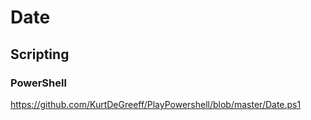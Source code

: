# Date

## Scripting

### PowerShell

https://github.com/KurtDeGreeff/PlayPowershell/blob/master/Date.ps1